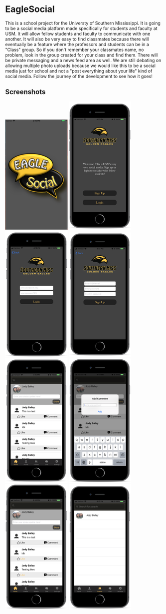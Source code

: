 # EagleSocial
This is a school project for the Universty of Southern Mississippi. It is going to be a social media platform made specifically for students and faculty at USM. It will allow fellow students and faculty to communicate with one another. It will also be very easy to find classmates because there will eventually be a feature where the professors and students can be in a "Class" group. So if you don't remember your classmates name, no problem, look in the group created for your class and find them. There will be private messaging and a news feed area as well. We are still debating on allowing multiple photo uploads because we would like this to be a social media just for school and not a "post everything about your life" kind of social media. Follow the journey of the development to see how it goes!


<HTML>
  
  ## Screenshots
  <img src="/Images/FinalImages/LoadScreen.png" width="200" />
  <img src="/initial.png" width="200" /> <img src="/login.png" width="200" /> 
  <img src="/signup.png" width="200" /> <img src="/news_feed.png" width="200" />
  <img src="/show_alert.png" width="200" /> <img src="/show_likes.png" width="200" />
  <img src="/friend_list.png" width="200" alight="center" />
  
</HTML>
